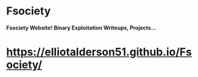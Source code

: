 # Fsociety
**Fsociety Website! Binary Exploitation Writeups, Projects...**

# https://elliotalderson51.github.io/Fsociety/
